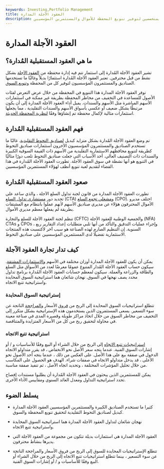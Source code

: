```yaml
---
keywords: Investing,Portfolio Management
title: العقود الآجلة المدارة
description: تشير العقود الآجلة المُدارة إلى مجموعة من العقود الآجلة المتداولة من قبل المتخصصين لتوفير تنويع المحفظة للأموال والمستثمرين المؤسسيين.
---
```


# العقود الآجلة المدارة
## ما هي العقود المستقبلية المُدارة؟

تشير العقود الآجلة المُدارة إلى استثمار تتم فيه إدارة محفظة من [العقود الآجلة](/futurescontract) بشكل نشط من قبل محترفين. تعتبر العقود الآجلة المُدارة استثمارًا بديلاً وغالبًا ما تستخدمها الصناديق والمستثمرون المؤسسيون لتوفير كل من المحفظة [وتنويع السوق](/diversification).

توفر العقود الآجلة المدارة هذا التنويع في المحفظة من خلال عرض التعرض لفئات الأصول للمساعدة في التخفيف من مخاطر المحفظة بطريقة غير ممكنة في استثمارات الأسهم المباشرة مثل الأسهم والسندات. يميل أداء العقود الآجلة المدارة إلى أن يكون مرتبطًا بشكل ضعيف أو عكسي بأسواق الأسهم والسندات التقليدية ، مما يجعلها استثمارات مثالية لإكمال محفظة تم إنشاؤها وفقًا [لنظرية المحفظة الحديثة](/modernportfoliotheory).

## فهم العقود المستقبلية المُدارة

تم وضع العقود الآجلة المُدارة بشكل متزايد كبديل [لصناديق التحوط التقليدية](/hedgefund). غالبًا ما تستخدم الصناديق والمستثمرون المؤسسيون الآخرون استثمارات صناديق التحوط كطريقة لتنويع محافظهم الاستثمارية التقليدية من الأسهم ذات القيمة السوقية الكبيرة والسندات ذات التصنيف العالي. أحد الأسباب التي جعلت صناديق التحوط تلعب دورًا مثاليًا في التنويع هو أنها نشطة في سوق العقود الآجلة. تطورت العقود الآجلة المُدارة في هذا الفضاء لتقديم لعبة تنويع أنظف لهؤلاء المستثمرين المؤسسيين.

## صعود العقود المستقبلية المُدارة

تطورت العقود الآجلة المدارة من قانون لجنة تداول السلع الآجلة ، والذي ساعد على تحديد دور [مستشاري تداول السلع](/cta) (CTA) [ومشغلي تجمع السلع](/cpo) (CPO). اختلف مديرو الأموال المحترفون هؤلاء عن مديري صناديق الأسهم لأنهم عملوا بانتظام مع المشتقات بطريقة لم يفعلها معظم مديري الأموال.

تنظم لجنة العقود الآجلة للسلع والتجارة (CFTC) والجمعية الوطنية للعقود الآجلة (NFA) CTAs و CPOs ، وإجراء عمليات التدقيق والتأكد من أنها تلبي متطلبات إعداد التقارير ربع السنوية. إن التنظيم الصارم لهذه الصناعة هو سبب آخر لاكتسبت هذه المنتجات الاستثمارية تفضيلًا لدى المستثمرين المؤسسيين على صناديق التحوط.

## كيف تدار تجارة العقود الآجلة

يمكن أن يكون للعقود الآجلة المدارة أوزان مختلفة في الأسهم [والاستثمارات المشتقة](/derivative). سيكون حساب العقود الآجلة المُدار المتنوع عمومًا معرضًا لعدد من الأسواق مثل السلع والطاقة والزراعة والعملة. سيكون لمعظم حسابات العقود الآجلة المُدارة برنامج تداول محدد يصف نهجها في السوق. نهجان شائعان هما استراتيجية السوق المحايدة واستراتيجية تتبع الاتجاه.

### إستراتيجية السوق المحايدة

تتطلع استراتيجيات السوق المحايدة إلى الربح من [فروق](/spread) الأسعار [والمراجحة](/arbitrage) الناتجة عن سوء التسعير. يسعى المستثمرون الذين يستخدمون هذه الإستراتيجية بشكل متكرر إلى التخفيف من مخاطر السوق من خلال اتخاذ مراكز طويلة وقصيرة المدى في صناعة معينة في محاولة لتحقيق ربح من كل من الأسعار المتزايدة والمتناقصة.

### استراتيجية تتبع الاتجاه

[استراتيجيات تتبع الاتجاه](/trendtrading) إلى الربح من خلال الشراء أو البيع وفقًا للأساسيات و / أو إشارات السوق الفنية. عندما يتجه سعر الأصل نحو الانخفاض ، قد يقرر متداولو الاتجاه الدخول في صفقة بيع على هذا الأصل. على العكس من ذلك ، عندما يتجه أحد الأصول نحو الأعلى ، قد يدخل متداولو الاتجاه في صفقات شراء. الهدف هو الحصول على المكاسب من خلال تحليل المؤشرات المختلفة ، وتحديد اتجاه الأصل ، ثم تنفيذ صفقة مناسبة.

يمكن للمستثمرين الذين يبحثون في العقود الآجلة المُدارة أن يطلبوا مستندات إفصاح تحدد استراتيجية التداول ومعدل العائد السنوي ومقاييس الأداء الأخرى.

## يسلط الضوء

- كثيرا ما تستخدم الصناديق الكبيرة والمستثمرين المؤسسيين العقود الآجلة المدارة كبديل لصناديق التحوط التقليدية لتحقيق تنويع المحفظة والسوق.

- نهجان شائعان لتداول العقود الآجلة المدارة هما استراتيجية السوق المحايدة واستراتيجية تتبع الاتجاه.

- العقود الآجلة المدارة هي استثمارات بديلة تتكون من مجموعة من العقود الآجلة التي يديرها بنشاط محترفون.

- تتطلع الإستراتيجيات المحايدة للسوق إلى الربح من فروق الأسعار والمراجحة الناتجة عن سوء التسعير ، بينما تتطلع استراتيجيات تتبع الاتجاه إلى الربح من خلال الشراء أو البيع وفقًا للأساسيات و / أو إشارات السوق الفنية.

